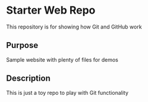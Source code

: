 # Starter Web Repo

This repository is for showing how Git and GitHub work

## Purpose

Sample website with plenty of files for demos

## Description
This is just a toy repo to play with Git functionality
